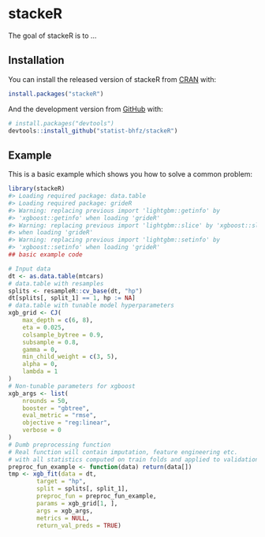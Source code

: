 
<!-- README.md is generated from README.Rmd. Please edit that file -->

# stackeR

<!-- badges: start -->

<!-- badges: end -->

The goal of stackeR is to …

## Installation

You can install the released version of stackeR from
[CRAN](https://CRAN.R-project.org) with:

``` r
install.packages("stackeR")
```

And the development version from [GitHub](https://github.com/) with:

``` r
# install.packages("devtools")
devtools::install_github("statist-bhfz/stackeR")
```

## Example

This is a basic example which shows you how to solve a common problem:

``` r
library(stackeR)
#> Loading required package: data.table
#> Loading required package: grideR
#> Warning: replacing previous import 'lightgbm::getinfo' by
#> 'xgboost::getinfo' when loading 'grideR'
#> Warning: replacing previous import 'lightgbm::slice' by 'xgboost::slice'
#> when loading 'grideR'
#> Warning: replacing previous import 'lightgbm::setinfo' by
#> 'xgboost::setinfo' when loading 'grideR'
## basic example code
```

``` r
# Input data
dt <- as.data.table(mtcars)
# data.table with resamples
splits <- resampleR::cv_base(dt, "hp")
dt[splits[, split_1] == 1, hp := NA]
# data.table with tunable model hyperparameters
xgb_grid <- CJ(
    max_depth = c(6, 8),
    eta = 0.025,
    colsample_bytree = 0.9,
    subsample = 0.8,
    gamma = 0,
    min_child_weight = c(3, 5),
    alpha = 0,
    lambda = 1
)
# Non-tunable parameters for xgboost
xgb_args <- list(
    nrounds = 50,
    booster = "gbtree",
    eval_metric = "rmse",
    objective = "reg:linear",
    verbose = 0
)
# Dumb preprocessing function
# Real function will contain imputation, feature engineering etc.
# with all statistics computed on train folds and applied to validation fold
preproc_fun_example <- function(data) return(data[])
tmp <- xgb_fit(data = dt,
        target = "hp",
        split = splits[, split_1],
        preproc_fun = preproc_fun_example,
        params = xgb_grid[1, ],
        args = xgb_args,
        metrics = NULL,
        return_val_preds = TRUE)
```
